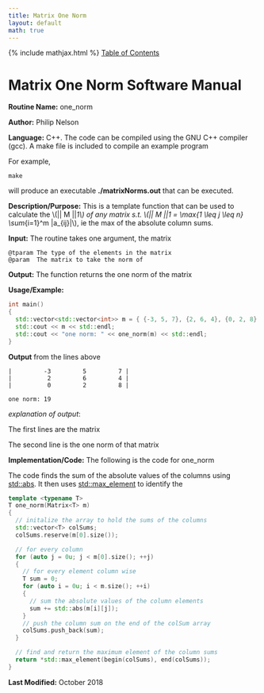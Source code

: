 ```yaml
---
title: Matrix One Norm
layout: default
math: true
---
```

{% include mathjax.html %}
<a href="https://philipnelson5.github.io/math4610/SoftwareManual"> Table of Contents </a>
# Matrix One Norm Software Manual

**Routine Name:** one_norm

**Author:** Philip Nelson

**Language:** C++. The code can be compiled using the GNU C++ compiler (gcc). A make file is included to compile an example program

For example,

```
make
```

will produce an executable **./matrixNorms.out** that can be executed.

**Description/Purpose:** This is a template function that can be used to calculate the \\(|| M ||_1\\) of any matrix s.t. \\(|| M ||_1 = \max_{1 \leq j \leq n} \sum_{i=1}^m |a_{ij}|\\), ie the max of the absolute column sums.

**Input:** The routine takes one argument, the matrix

```
@tparam The type of the elements in the matrix
@param  The matrix to take the norm of
```

**Output:** The function returns the one norm of the matrix

**Usage/Example:**

``` cpp
int main()
{
  std::vector<std::vector<int>> m = { {-3, 5, 7}, {2, 6, 4}, {0, 2, 8} };
  std::cout << m << std::endl;
  std::cout << "one norm: " << one_norm(m) << std::endl;
}
```

**Output** from the lines above
```
|         -3         5         7 |
|          2         6         4 |
|          0         2         8 |

one norm: 19
```

_explanation of output_:

The first lines are the matrix

The second line is the one norm of that matrix

**Implementation/Code:** The following is the code for one_norm

The code finds the sum of the absolute values of the columns using [std::abs](https://en.cppreference.com/w/cpp/numeric/math/abs). It then uses [std::max_element](https://en.cppreference.com/w/cpp/algorithm/max_element) to identify the 

``` cpp
template <typename T>
T one_norm(Matrix<T> m)
{
  // initalize the array to hold the sums of the columns
  std::vector<T> colSums;
  colSums.reserve(m[0].size());

  // for every column
  for (auto j = 0u; j < m[0].size(); ++j)
  {
    // for every element column wise
    T sum = 0;
    for (auto i = 0u; i < m.size(); ++i)
    {
      // sum the absolute values of the column elements
      sum += std::abs(m[i][j]);
    }
    // push the column sum on the end of the colSum array
    colSums.push_back(sum);
  }

  // find and return the maximum element of the column sums
  return *std::max_element(begin(colSums), end(colSums));
}
```

**Last Modified:** October 2018
